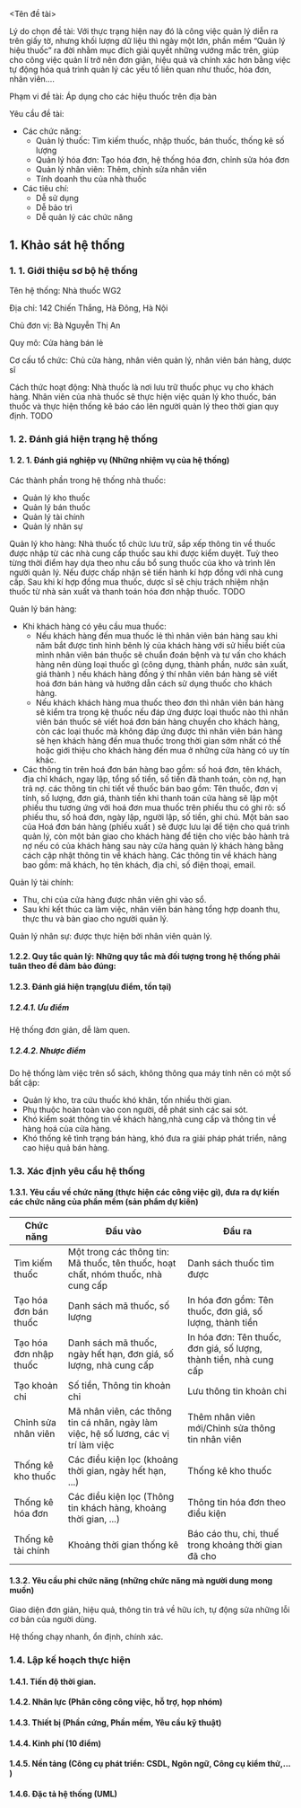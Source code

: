 <Tên đề tài>



Lý do chọn đề tài: Với thực trạng hiện nay đó là công việc quản lý diễn ra trên giấy tờ, nhưng khối lượng dữ liệu thì ngày một lớn, phần mềm “Quản lý hiệu thuốc” ra đời nhằm mục đích giải quyết những vướng mắc trên, giúp cho công việc quản lí trở nên đơn giản, hiệu quả và chính xác hơn bằng việc tự động hóa quá trình quản lý các yếu tố liên quan như thuốc, hóa đơn, nhân viên…. 

Phạm vi đề tài: Áp dụng cho các hiệu thuốc trên địa bàn

Yêu cầu đề tài: 
- Các chức năng:
    - Quản lý thuốc: Tìm kiếm thuốc, nhập thuốc, bán thuốc, thống kê số lượng
    - Quản lý hóa đơn: Tạo hóa đơn, hệ thống hóa đơn, chỉnh sửa hóa đơn
    - Quản lý nhân viên: Thêm, chỉnh sửa nhân viên
    - Tính doanh thu của nhà thuốc
- Các tiêu chí: 
    - Dễ sử dụng
    - Dễ bảo trì
    - Dễ quản lý các chức năng




## 1. Khảo sát hệ thống

### 1. 1. Giới thiệu sơ bộ hệ thống

Tên hệ thống: Nhà thuốc WG2

Địa chỉ: 142 Chiến Thắng, Hà Đông, Hà Nội

Chủ đơn vị: Bà Nguyễn Thị An

Quy mô: Cửa hàng bán lẻ

Cơ cấu tổ chức: Chủ cửa hàng, nhân viên quản lý, nhân viên bán hàng, dược sĩ

Cách thức hoạt động: Nhà thuốc là nơi lưu trữ thuốc phục vụ cho khách hàng. Nhân viên của nhà thuốc sẽ thực hiện việc quản lý kho thuốc, bán thuốc và thực hiện thống kê báo cáo lên người quản lý theo thời gian quy định. TODO

### 1. 2. Đánh giá hiện trạng hệ thống

#### 1. 2. 1. Đánh giá nghiệp vụ (Những nhiệm vụ của hệ thống)

Các thành phần trong hệ thống nhà thuốc: 

- Quản lý kho thuốc
- Quản lý bán thuốc
- Quản lý tài chính
- Quản lý nhân sự

Quản lý kho hàng: Nhà thuốc tổ chức lưu trữ, sắp xếp thông tin về thuốc được nhập từ các nhà cung cấp thuốc sau khi được kiểm duyệt. Tuỳ theo từng thời điểm hay dựa theo nhu cầu bổ sung thuốc của kho và trình lên người quản lý. Nếu được chấp nhận sẽ tiến hành kí hợp đồng với nhà cung cấp. Sau khi kí hợp đồng mua thuốc, dược sĩ sẽ chịu trách nhiệm nhận thuốc từ nhà sản xuất và thanh toán hóa đơn nhập thuốc. TODO

Quản lý bán hàng: 

- Khi khách hàng có yêu cầu mua thuốc: 
  - Nếu khách hàng đến mua thuốc lẻ thì nhân viên bán hàng sau khi năm bắt được tình hình bênh lý của khách hàng với sử hiểu biết của mình nhân viên bán thuốc sẽ chuẩn đoán bệnh và tư vấn cho khách hàng nên dùng loại thuốc gì (công dụng, thành phần, nước sản xuất, giá thành ) nếu khách hàng đồng ý thí nhân viên bán hàng sẽ viết hoá đơn bán hàng và hướng dẫn cách sử dụng thuốc cho khách hàng. 
  - Nếu khách khách hàng mua thuốc theo đơn thì nhân viên bán hàng sẽ kiểm tra trong kệ thuốc nếu đáp ứng được loại thuốc nào thì nhân viên bán thuốc sẽ viết hoá đơn bán hàng chuyển cho khách hàng, còn các loại thuốc mà không đáp ứng được thì nhân viên bán hàng sẽ hẹn khách hàng đến mua thuốc trong thời gian sớm nhất có thể hoặc giới thiệu cho khách hàng đến mua ở những cửa hàng có uy tín khác. 
- Các thông tin trên hoá đơn bán hàng bao gồm: số hoá đơn, tên khách, địa chỉ khách, ngay lập, tổng số tiền, số tiền đã thanh toán, còn nợ, hạn trả nợ. các thông tin chi tiết về thuốc bán bao gồm: Tên thuốc, đơn vị tính, số lượng, đơn giá, thành tiền khi thanh toán cửa hàng sẽ lập một phiếu thu tương ứng với hoá đơn mua thuốc trên phiếu thu có ghi rõ: số phiếu thu, số hoá đơn, ngày lập, người lập, số tiền, ghi chú. Một bản sao của Hoá đơn bán hàng (phiếu xuất ) sẽ được lưu lại để tiện cho quá trình quản lý, còn một bản giao cho khách hàng để tiện cho việc bảo hành trả nợ nếu có của khách hàng sau này cửa hàng quản lý khách hàng bằng cách cập nhật thông tin về khách hàng. Các thông tin về khách hàng bao gồm: mã khách, họ tên khách, địa chỉ, số điện thoại, email. 

Quản lý tài chính: 

- Thu, chi của cửa hàng được nhân viên ghi vào sổ.
- Sau khi kết thúc ca làm việc, nhân viên bán hàng tổng hợp doanh thu, thực thu và bàn giao cho người quản lý.

Quản lý nhân sự: được thực hiện bởi nhân viên quản lý. 

#### 1.2.2. Quy tắc quản lý: Những quy tắc mà đối tượng trong hệ thống phải tuân theo để đảm bảo đúng: 



#### 1.2.3. Đánh giá hiện trạng(ưu điểm, tồn tại)

##### 1.2.4.1. Ưu điểm

Hệ thống đơn giản, dễ làm quen. 

##### 1.2.4.2. Nhược điểm

Do hệ thống làm việc trên sổ sách, không thông qua máy tính nên có một số bất cập: 

- Quản lý kho, tra cứu thuốc khó khăn, tốn nhiều thời gian.
- Phụ thuộc hoàn toàn vào con người, dễ phát sinh các sai sót.
- Khó kiểm soát thông tin về khách hàng,nhà cung cấp và thông tin về hàng hoá của cửa hàng.
- Khó thống kê tình trạng bán hàng, khó đưa ra giải pháp phát triển, nâng cao hiệu quả bán hàng.

### 1.3. Xác định yêu cầu hệ thống

#### 1.3.1. Yêu cầu về chức năng (thực hiện các công việc gì), đưa ra dự kiến các chức năng của phần mềm (sản phẩm dự kiến)

| Chức năng              | Đầu vào                                                      | Đầu ra                                                       |
| ---------------------- | ------------------------------------------------------------ | ------------------------------------------------------------ |
| Tìm kiếm thuốc         | Một trong các thông tin: Mã thuốc, tên thuốc, hoạt chất, nhóm thuốc, nhà cung cấp | Danh sách thuốc tìm được                                     |
| Tạo hóa đơn bán thuốc  | Danh sách mã thuốc, số lượng                                 | In hóa đơn gồm: Tên thuốc, đơn giá, số lượng, thành tiền     |
| Tạo hóa đơn nhập thuốc | Danh sách mã thuốc, ngày hết hạn, đơn giá, số lượng, nhà cung cấp | In hóa đơn: Tên thuốc, đơn giá, số lượng, thành tiền, nhà cung cấp |
| Tạo khoản chi          | Số tiền, Thông tin khoản chi                                 | Lưu thông tin khoản chi                                      |
| Chỉnh sửa nhân viên    | Mã nhân viên, các thông tin cá nhân, ngày làm việc, hệ số lương, các vị trí làm việc | Thêm nhân viên mới/Chỉnh sửa thông tin nhân viên             |
| Thống kê kho thuốc     | Các điều kiện lọc (khoảng thời gian, ngày hết hạn, ...)      | Thống kê kho thuốc                                           |
| Thống kê hóa đơn       | Các điều kiện lọc (Thông tin khách hàng, khoảng thời gian, ...) | Thông tin hóa đơn theo điều kiện                             |
| Thống kê tài chính     | Khoảng thời gian thống kê                                    | Báo cáo thu, chi, thuế trong khoảng thời gian đã cho         |

#### 1.3.2. Yêu cầu phi chức năng (những chức năng mà người dung mong muốn)

Giao diện đơn giản, hiệu quả, thông tin trả về hữu ích, tự động sửa những lỗi cơ bản của người dùng. 

Hệ thống chạy nhanh, ổn định, chính xác. 

### 1.4. Lập kế hoạch thực hiện

#### 1.4.1. Tiến độ thời gian. 

#### 1.4.2. Nhân lực (Phân công công việc, hỗ trợ, họp nhóm)

#### 1.4.3. Thiết bị (Phần cứng, Phần mềm, Yêu cầu kỹ thuật)

#### 1.4.4. Kinh phí (10 điểm)

#### 1.4.5. Nền tảng (Công cụ phát triển: CSDL, Ngôn ngữ, Công cụ kiểm thử,... )

#### 1.4.6. Đặc tả hệ thống (UML)

